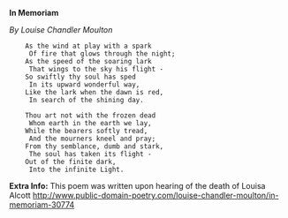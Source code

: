 **In Memoriam**

*By Louise Chandler Moulton*


        As the wind at play with a spark
         Of fire that glows through the night;
        As the speed of the soaring lark
         That wings to the sky his flight -
        So swiftly thy soul has sped
         In its upward wonderful way,
        Like the lark when the dawn is red,
         In search of the shining day.

        Thou art not with the frozen dead
         Whom earth in the earth we lay,
        While the bearers softly tread,
         And the mourners kneel and pray;
        From thy semblance, dumb and stark,
         The soul has taken its flight -
        Out of the finite dark,
         Into the infinite Light.
         

**Extra Info:**
This poem was written upon hearing of the death of Louisa Alcott
http://www.public-domain-poetry.com/louise-chandler-moulton/in-memoriam-30774
